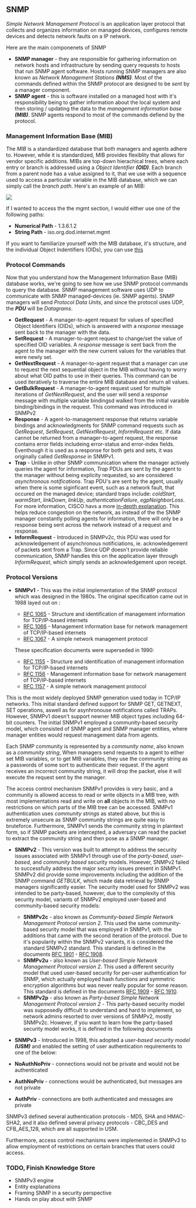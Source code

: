 ## SNMP


*Simple Network Management Protocol* is an application layer protocol that collects and organizes information on managed devices, configures remote devices and detects network faults on a IP network.

Here are the main componenets of SNMP

*   **SNMP manager** - they are responsible for gathering information on network hosts and infrastructure by sending query requests to hosts that run SNMP agent software. Hosts running SNMP managers are also known as _Network Management Stations **(NMS)**_. Most of the commands defined within the SNMP protocol are designed to be _sent_ by a manager component.
*   **SNMP agent** - this is software installed on a managed host with it's responsibility being to gather information about the local system and then storing / updating the data to the _management information base **(MIB)**_. SNMP agents respond to most of the commands defiend by the protocol.


### Management Information Base (MIB)

The _MIB_ is a standardized database that both managers and agents adhere to. However, while it is standardized, MIB provides flexiblity that allows for vendor specific additions. MIBs are top-down hierachical trees, where each entry or branch is addressed using a _Object Identifier **(OID)**_. Each branch from a parent node has a value assigned to it, that we use with a sequence used to access a particular variable in the MIB database, which we can simply call the _branch path_. Here's an example of an MIB:

![](http://www.opencircuits.com/images/thumb/6/6a/Snmp_mib_oid_tree_example.jpg/900px-Snmp_mib_oid_tree_example.jpg)

If I wanted to access the the mgmt section, I would either use one of the following paths:

*   **Numerical Path** - 1.3.6.1.2
*   **String Path** - iso.org.dod.internet.mgmt

If you want to familiarize yourself with the MIB database, it's structure, and the individual Object Indentifiers (OIDs), you can use [this](https://www.alvestrand.no/objectid/1.3.6.1.2.1.html)

### Protocol Commands

Now that you understand how the Management Information Base (MIB) database works, we're going to see how we use SNMP protocol commands to query the database. SNMP management software uses UDP to communicate with SNMP managed-devices (ie. SNMP agents). SNMP managers will send _Protocol Data Units_, and since the protocol uses UDP, the _**PDU**_ will be _Datagrams_.

*   **GetRequest** - A manager-to-agent request for values of specified Object Identifiers (OIDs), which is answered with a _response_ message sent back to the manager with the data.
*   **SetRequest** - A manager-to-agent request to change/set the value of specified OID variables. A _response_ message is sent back from the agent to the manager with the new current values for the variables that were newly set.
*   **GetNextRequest** - A manager-to-agent request that a manager can use to request the next sequential object in the MIB without having to worry about what OID paths to use in their queries. This command can be used iteratively to traverse the entire MIB database and return all values.
*   **GetBulkRequest** - A manager-to-agent request used for multiple iterations of _GetNextRequest_, and the user will send a _response_ message with multiple variable bindingsd walked from the initial varaible binding/bindings in the request. This command was introduced in SNMPv2
*   **Response** - A agent-to-management response that returns variable bindings and acknowledgments for SNMP command requests such as _GetRequest_, _SetRequest_, _GetNextRequest_, _InformRequest_ etc. If data cannot be returned from a manager-to-agent request, the response contains error fields includeing error-status and error-index fields. Eventhough it is used as a response for both gets and sets, it was originally called _GetResponse_ in SNMPv1.
*   **Trap** - Unlike in other SNMP communication where the manager actively queries the agent for information, _Trap_ PDUs are sent by the agent to the manager without being explicity requested, so are considered _asynchronous notifications_. Trap PDU's are sent by the agent, usually when there is some siginficant event, such as a network fault, that occured on the managed device; standard traps include: _coldStart_, _warmStart_, _linkDown_, _linkUp_, _authenticationFailure_, _egpNeighborLoss_. For more information, CISCO havs a more [in-depth explanation](https://www.cisco.com/c/en/us/support/docs/ip/simple-network-management-protocol-snmp/7244-snmp-trap.html). This helps reduce congestion on the network, as instead of the the SNMP manager constantly polling agents for information, there will only be a response being sent across the network instead of a request and response.
*   **InformRequest** - Introduced in SNMPv2c, this PDU was used for acknowledgement of asynchronous notificiations, ie. acknowledgement of packets sent from a Trap. Since UDP doesn't provide reliable communication, SNMP handles this on the application layer through _InformRequest_, which simply sends an acknowledgement upon receipt.


### Protocol Versions

*   **SNMPv1** - This was the initial implementation of the SNMP protocol which was designed in the 1980s. The original specification came out in 1988 layed out on :
    
    *   [RFC 1065](https://tools.ietf.org/html/rfc1065) - Structure and identification of management information for TCP/IP-based internets
    *   [RFC 1066](https://tools.ietf.org/html/rfc1066) - Management information base for network management of TCP/IP-based internets
    *   [RFC 1067](https://tools.ietf.org/html/rfc1067) - A simple network management protocol
    
    These specification documents were superseded in 1990:
    
    *   [RFC 1155](https://tools.ietf.org/html/rfc1065) - Structure and identification of management information for TCP/IP-based internets
    *   [RFC 1156](https://tools.ietf.org/html/rfc1066) - Management information base for network management of TCP/IP-based internets
    *   [RFC 1157](https://tools.ietf.org/html/rfc1067) - A simple network management protocol
    
This is the most widely deployed SNMP generation used today in TCP/IP networks. This initial standard defined support for SNMP GET, GETNEXT, SET operations, aswell as for asynhronouse notifications called TRAPs. However, SNMPv1 doesn't support newner MIB object types including 64-bit counters. The initial SNMPv1 employed a community-based security model, which consisted of SNMP agent and SNMP manager entities, where manager entities would request management data from agents.
    
Each SNMP community is represented by a _community name_, also known as a _community string_, When managers send requests to a agent to either set MIB variables, or to get MIB variables, they use the community string as a passwords of some sort to authenticate their request. If the agent receives an incorrect community string, it will drop the packet, else it will execute the request sent by the manager.
    
The access control mechanism SNMPv1 provides is very basic, and a community is allowed access to read or write objects in a MIB tree, with most implementations read and write on **all** objects in the MIB, with no restrictions on which parts of the MIB tree can be accessed. SNMPv1 authentication uses _community strings_ as stated above, but this is extremely unsecure as SNMP community strings are quite easy to bruteforce. Furthermore, SNMPv1 sends the community string in plaintext form, so if SNMP packets are intercepted, a adversary can read the packet to extract the community string and then pose as a SNMP manager.
    
*   **SNMPv2** - This version was built to attempt to address the security issues associated with SNMPv1 through use of the _party-based_, _user-based_, and _community based_ security models. However, SNMPv2 failed to successfully address the major security issues present in SNMPv1. SNMPv2 did provide some improvements including the addition of the SNMP command _GETBULK_, which made data retrieval by SNMP managers significantly easier. The security model used for SNMPv2 was intended to be party-based, however, due to the complexity of this security model, variants of SNMPv2 employed user-based and community-based security models:
    *   **SNMPv2c** - also known as _Community-based Simple Network Management Protocol version 2_. This used the same community-based security model that was employed in SNMPv1, with the additions that came with the second iteration of the protocol. Due to it's popularity within the SNMPv2 variants, it is considered the standard SNMPv2 standard. This standard is defined in the documents [RFC 1901](https://tools.ietf.org/html/rfc1901) - [RFC 1908](https://tools.ietf.org/html/rfc1908).
    *   **SNMPv2u** - also known as _User-based Simple Network Management Protocol version 2_. This used a different security model that used user-based security for per-user authentication for SNMP, which actually employed hash functions and symmetric encryption algorithms but was never really popular for some reason. This standard is defined in the documents [RFC 1909](https://tools.ietf.org/html/rfc1909) - [RFC 1910](https://tools.ietf.org/html/rfc1910).
    *   **SNMPv2p** - also known as _Party-based Simple Network Management Protocol version 2_ - This party-based security model was supposedly difficult to understand and hard to implement, so network admins resorted to over versions of SNMPv2, mostly SNMPv2c. However, if you want to learn how the party-based security model works, it is defined in the following documents[](https://tools.ietf.org/html/rfc1910)
  
*   **SNMPv3** - Introduced in 1998, this adopted a _user-based security model **(USM)**_ and enabled the setting of user authentication requirements to one of the below:

*   **NoAuthNoPriv** - connections would not be private and would not be authenticated
*   **AuthNoPriv** - connections would be authenticated, but messages are not private
*   **AuthPriv** - connections are both authenticated and messages are private

SNMPv3 defined several authentication protocols - MD5, SHA and HMAC-SHA2, and it also defined several privacy protocols - CBC\_DES and CFB\_AES\_128, which are all supported in USM.

Furthermore, access control mechanisms were implemented in SNMPv3 to allow employment of restrictions on certain branches that users could access.

### TODO, Finish Knowledge Store
- SNMPv3 engine
- Entity explanations
- Framing SNMP in a security perspective
- Hands on play about with SNMP
